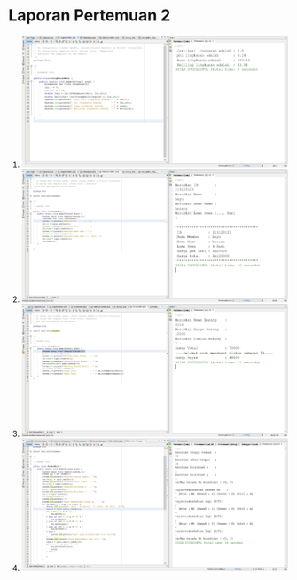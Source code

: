 # Laporan Pertemuan 2

1. <img src = "satu.jpg" >
2. <img src = "dua.jpg" >
3. <img src = "tiga.jpg" >
4. <img src = "empat.jpg" >